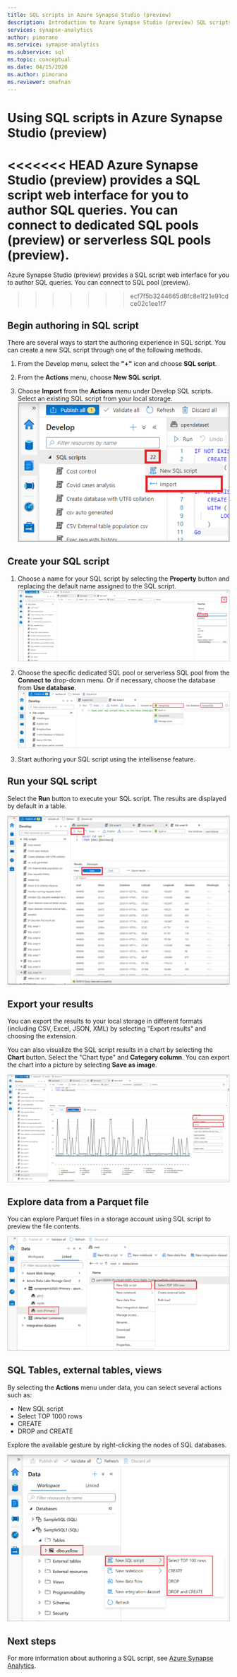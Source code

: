 ```yaml
---
title: SQL scripts in Azure Synapse Studio (preview)
description: Introduction to Azure Synapse Studio (preview) SQL scripts   
services: synapse-analytics 
author: pimorano 
ms.service: synapse-analytics 
ms.subservice: sql
ms.topic: conceptual 
ms.date: 04/15/2020
ms.author: pimorano 
ms.reviewer: omafnan
---
```

# Using SQL scripts in Azure Synapse Studio (preview)

<<<<<<< HEAD
Azure Synapse Studio (preview) provides a SQL script web interface for you to author SQL queries. You can connect to dedicated SQL pools (preview) or serverless SQL pools (preview). 
=======
Azure Synapse Studio (preview) provides a SQL script web interface for you to author SQL queries. You can connect to SQL pool (preview). 
>>>>>>> ecf7f5b3244665d8fc8e1f21e91cdce02c1ee1f7

## Begin authoring in SQL script 

There are several ways to start the authoring experience in SQL script. You can create a new SQL script through one of the following methods.

1. From the Develop menu, select the **"+"** icon and choose **SQL script**.

2. From the **Actions** menu, choose **New SQL script**.

3. Choose **Import** from the **Actions** menu under Develop SQL scripts. Select an existing SQL script from your local storage.
![new sql script 3 actions](media/author-sql-script/newsqlscript3actions.png)

## Create your SQL script

1. Choose a name for your SQL script by selecting the **Property** button and replacing the default name assigned to the SQL script. 
![new sql script rename](media/author-sql-script/newsqlscriptrename.png)

2. Choose the specific dedicated SQL pool or serverless SQL pool from the **Connect to** drop-down menu. Or if necessary, choose the database from **Use database**. 
![new sql choose pool](media/author-sql-script/newsqlchoosepool.png)

3. Start authoring your SQL script using the intellisense feature.

## Run your SQL script

Select the **Run** button to execute your SQL script. The results are displayed by default in a table.

![new sql script results table](media/author-sql-script/newsqlscriptresultstable.png)

## Export your results

You can export the results to your local storage in different formats (including CSV, Excel, JSON, XML) by selecting "Export results" and choosing the extension.

You can also visualize the SQL script results in a chart by selecting the **Chart** button. Select the "Chart type" and **Category column**. You can export the chart into a picture by selecting **Save as image**. 

![new sql script results chart](media/author-sql-script/newsqlscriptresultschart.png)

## Explore data from a Parquet file

You can explore Parquet files in a storage account using SQL script to preview the file contents.

![new script sqlod parquet](media/author-sql-script/newscriptsqlodparquet.png)

## SQL Tables, external tables, views

By selecting the **Actions** menu under data, you can select several actions such as:

- New SQL script
- Select TOP 1000 rows
- CREATE
- DROP and CREATE 
 
Explore the available gesture by right-clicking the nodes of SQL databases.
 
![new script database](media/author-sql-script/newscriptdatabase.png)

## Next steps

For more information about authoring a SQL script, see
[Azure Synapse Analytics](https://docs.microsoft.com/azure/synapse-analytics).
